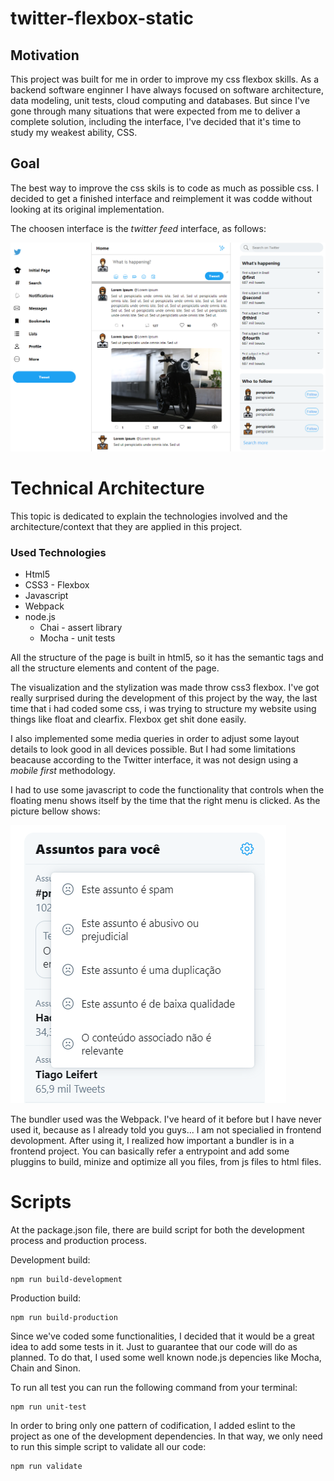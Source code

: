 # twitter-flexbox-static

## Motivation
This project was built for me in order to improve my css flexbox skills. As a backend software enginner I have always focused on software architecture, data modeling, unit tests, cloud computing and databases. But since I've gone through many situations that were expected from me to deliver a complete solution, including the interface, I've decided that it's time to study my weakest ability, CSS.

## Goal
The best way to improve the css skils is to code as much as possible css. I decided to get a finished interface and reimplement it was codde without looking at its original implementation.

The choosen interface is the *twitter feed* interface, as follows:

![alt text](https://github.com/AlmeidaIgorCarlos/twitter-flexbox-static/blob/master/images/twitter-inteface.PNG)

# Technical Architecture
This topic is dedicated to explain the technologies involved and the architecture/context that they are applied in this project.

### Used Technologies

- Html5
- CSS3 - Flexbox
- Javascript
- Webpack
- node.js
    - Chai - assert library
    - Mocha - unit tests
    
All the structure of the page is built in html5, so it has the semantic tags and all the structure elements and content of the page.

The visualization and the stylization was made throw css3 flexbox. I've got really surprised during the development of this project by the way, the last time that i had coded some css, i was trying to structure my website using things like float and clearfix. Flexbox get shit done easily.

I also implemented some media queries in order to adjust some layout details to look good in all devices possible. But I had some limitations beacause according to the Twitter interface, it was not design using a *mobile first* methodology.

I had to use some javascript to code the functionality that controls when the floating menu shows itself by the time that the right menu is clicked. As the picture bellow shows:

![alt text](https://github.com/AlmeidaIgorCarlos/twitter-flexbox-static/blob/master/images/twitter-right-menu.PNG)

The bundler used was the Webpack. I've heard of it before but I have never used it, because as I already told you guys... I am not specialied in frontend devolopment. After using it, I realized how important a bundler is in a frontend project. You can basically refer a entrypoint and add some pluggins to build, minize and optimize all you files, from js files to html files.

# Scripts

At the package.json file, there are build script for both the development process and production process.

Development build:
```
npm run build-development
```

Production build:
```
npm run build-production
```

Since we've coded some functionalities, I decided that it would be a great idea to add some tests in it. Just to guarantee that our code will do as planned. To do that, I used some well known node.js depencies like Mocha, Chain and Sinon.

To run all test you can run the following command from your terminal:
```
npm run unit-test
```

In order to bring only one pattern of codification, I added eslint to the project as one of the development dependencies. In that way, we only need to run this simple script to validate all our code:
```
npm run validate
```